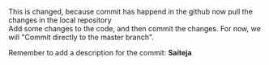 This is changed, because commit has happend in the github now pull the <br>
changes in the local repository<br>
Add some changes to the code, and then commit the changes. For now, we will "Commit directly to the master branch".

Remember to add a description for the commit:
<b>Saiteja</b>

